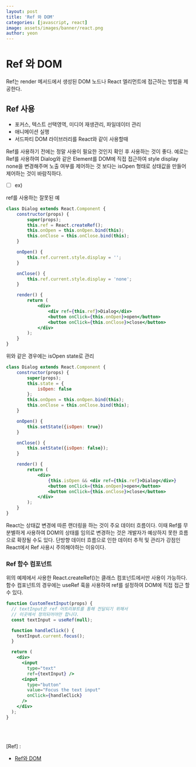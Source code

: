 ```yaml
---
layout: post
title: 'Ref 와 DOM'
categories: [javascript, react]
image: assets/images/banner/react.png
author: yeon
---
```


# Ref 와 DOM

Ref는 render 메서드에서 생성된 DOM 노드나 React 엘리먼트에 접근하는 방법을 제공한다.

## Ref 사용

- 포커스, 텍스트 선택영역, 미디어 재생관리, 파일데이터 관리
- 애니메이션 실행
- 서드파티 DOM 라이브러리를 React와 같이 사용할때

Ref를 사용하기 전에는 정말 사용이 필요한 것인지 확인 후 사용하는 것이 좋다. 예로는 Ref를 사용하여 Dialog와 같은 Element를 DOM에 직접 접근하여 style display none을 변경해주며 노출 여부를 제어하는 것 보다는 isOpen 형태로 상태값을 만들어 제어하는 것이 바람직하다.

- [ ]  ex)

ref를 사용하는 잘못된 예

```jsx
class Dialog extends React.Component {
	constructor(props) {
		super(props);
		this.ref = React.createRef();
		this.onOpen = this.onOpen.bind(this);
		this.onClose = this.onClose.bind(this);
	}

	onOpen() {
		this.ref.current.style.display = '';
	}

	onClose() {
		this.ref.current.style.display = 'none';
	}

	render() {
		return (
			<div>
				<div ref={this.ref}>Dialog</div>
				<button onClick={this.onOpen}>open</button>
				<button onClick={this.onClose}>close</button>
			</div>
		);
	}
}
```

위와 같은 경우에는 isOpen state로 관리

```jsx
class Dialog extends React.Component {
	constructor(props) {
		super(props);
		this.state = {
			isOpen: false
		};
		this.onOpen = this.onOpen.bind(this);
		this.onClose = this.onClose.bind(this);
	}

	onOpen() {
		this.setState({isOpen: true})
	}

	onClose() {
		this.setState({isOpen: false});
	}

	render() {
		return (
			<div>
				{this.isOpen && <div ref={this.ref}>Dialog</div>}
				<button onClick={this.onOpen}>open</button>
				<button onClick={this.onClose}>close</button>
			</div>
		);
	}
}
```

React는 상태값 변경에 따른 랜더링을 하는 것이 주요 데이터 흐름이다. 이때 Ref를 무분별하게 사용하여 DOM의 상태를 임의로 변경하는 것은 개발자가 예상하지 못한 흐름으로 확장될 수도 있다. 단방향 데이터 흐름으로 인한 데이터 추적 및 관리가 강점인 React에서 Ref 사용시 주의해야하는 이유이다.

### Ref 함수 컴포넌트

위의 예제에서 사용한 React.createRef()는 클래스 컴포넌트에서만 사용이 가능하다. 함수 컴포넌트의 경우에는 useRef 훅을 사용하여 ref를 설정하여 DOM에 직접 접근 할 수 있다.

```jsx
function CustomTextInput(props) {
  // textInput은 ref 어트리뷰트를 통해 전달되기 위해서
  // 이곳에서 정의되어야만 합니다.
  const textInput = useRef(null);

  function handleClick() {
    textInput.current.focus();
  }

  return (
    <div>
      <input
        type="text"
        ref={textInput} />
      <input
        type="button"
        value="Focus the text input"
        onClick={handleClick}
      />
    </div>
  );
}
```

<br><br>

[Ref] :

- [Ref와 DOM](https://ko.reactjs.org/docs/refs-and-the-dom.html)

<br><br><br>